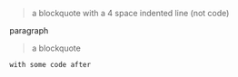 > a blockquote
    with a 4 space indented line (not code)

paragraph

> a blockquote

    with some code after